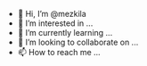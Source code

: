 - 👋 Hi, I’m @mezkila
- 👀 I’m interested in ...
- 🌱 I’m currently learning ...
- 💞️ I’m looking to collaborate on ...
- 📫 How to reach me ...

<!---
mezkila/mezkila is a ✨ special ✨ repository because its `README.md` (this file) appears on your GitHub profile.
You can click the Preview link to take a look at your changes.
--->
